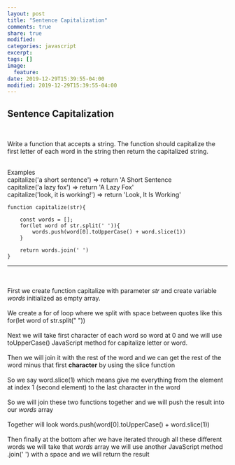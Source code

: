 ```yaml
---
layout: post
title: "Sentence Capitalization"
comments: true
share: true
modified:
categories: javascript
excerpt:
tags: []
image:
  feature:
date: 2019-12-29T15:39:55-04:00
modified: 2019-12-29T15:39:55-04:00
---
```


## Sentence Capitalization

<br>

Write a function that accepts a string. The function should capitalize the first letter of each word in the string then return the capitalized string.

<br>
Examples <br>
capitalize('a short sentence') => return 'A Short Sentence<br>
capitalize('a lazy fox') => return 'A Lazy Fox'<br>
capitalize('look, it is working!') => return 'Look, It Is Working'
<br>

~~~
function capitalize(str){

	const words = [];
	for(let word of str.split(' ')){
		words.push(word[0].toUpperCase() + word.slice(1))
	}

	return words.join(' ')
}
~~~
___

<br><br>
First we create function capitalize with parameter *str* and create variable *words* initialized as empty array.
<br><br>
We create a for of loop where we split with space between quotes like this for(let word of str.split(" "))
<br><br>
Next we will take first character of each word so word at 0 and we will use toUpperCase() JavaScript method for capitalize letter or word.
<br><br>
Then we will join it with the rest of the word and we can get the rest of the word minus that first <b>character</b> by using the slice function
<br><br>
So we say word.slice(1) which means give me everything from the element at index 1 (second element) to the last character in the word
<br><br>
So we will join these two functions together and we will push the result into our *words* array
<br><br>
Together will look words.push(word[0].toUpperCase() + word.slice(1))
<br><br>
Then finally at the bottom after we have iterated through all these different words we will take that *words* array we will use another JavaScript method .join(' ') with a space and we will return the result